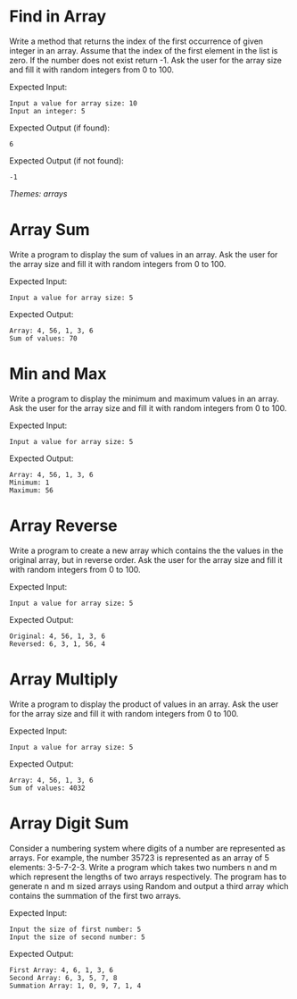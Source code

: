 # Find in Array

Write a method that returns the index of the first occurrence of given integer in an array.
Assume that the index of the first element in the list is zero.
If the number does not exist return -1.
Ask the user for the array size and fill it with random integers from 0 to 100.

Expected Input:

```
Input a value for array size: 10
Input an integer: 5
```

Expected Output (if found):

```
6
```

Expected Output (if not found):

```
-1
```

_Themes: arrays_

# Array Sum

Write a program to display the sum of values in an array.
Ask the user for the array size and fill it with random integers from 0 to 100.

Expected Input:

```
Input a value for array size: 5
```

Expected Output:

```
Array: 4, 56, 1, 3, 6
Sum of values: 70
```

# Min and Max

Write a program to display the minimum and maximum values in an array.
Ask the user for the array size and fill it with random integers from 0 to 100.

Expected Input:

```
Input a value for array size: 5
```

Expected Output:

```
Array: 4, 56, 1, 3, 6
Minimum: 1
Maximum: 56
```

# Array Reverse

Write a program to create a new array which contains the the values in the original array, but in reverse order.
Ask the user for the array size and fill it with random integers from 0 to 100.

Expected Input:

```
Input a value for array size: 5
```

Expected Output:

```
Original: 4, 56, 1, 3, 6
Reversed: 6, 3, 1, 56, 4
```

# Array Multiply

Write a program to display the product of values in an array.
Ask the user for the array size and fill it with random integers from 0 to 100.

Expected Input:

```
Input a value for array size: 5
```

Expected Output:

```
Array: 4, 56, 1, 3, 6
Sum of values: 4032
```

# Array Digit Sum

Consider a numbering system where digits of a number are represented as arrays. For example, the number 35723 is represented as an array of 5 elements: 3-5-7-2-3. Write a program which takes two numbers n and m which represent the lengths of two arrays respectively. The program has to generate n and m sized arrays using Random and output a third array which contains the summation of the first two arrays.


Expected Input:

```
Input the size of first number: 5
Input the size of second number: 5
```

Expected Output:

```
First Array: 4, 6, 1, 3, 6
Second Array: 6, 3, 5, 7, 8
Summation Array: 1, 0, 9, 7, 1, 4
```